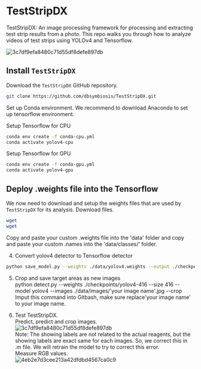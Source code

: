 # TestStripDX

TestStripDX: An image processing framework for processing and extracting test strip results from a photo.
This repo walks you through how to analyze videos of test strips using YOLOv4 and Tensorflow.

![3c7df9efa8480c71d55df8defe897db](https://user-images.githubusercontent.com/99760789/156899115-35268c08-938d-4c40-8d95-a781382dfe52.png)

## Install `TestStripDX`

Download the `TestStripDX` GitHub repository.

```bash
git clone https://github.com/dbsymbiosis/TestStripDX.git
```

Set up Conda environment.
We recommend to download Anaconda to set up tensorflow environment.

Setup Tensorflow for CPU
```bash
conda env create -f conda-cpu.yml
conda activate yolov4-cpu
```

Setup Tensorflow for GPU
```bash
conda env create -f conda-gpu.yml
conda activate yolov4-gpu
```

## Deploy .weights file into the Tensorflow

We now need to download and setup the weights files that are used by `TestStripDX` for its analysis. 
Download files.
```bash
wget 
wget 
```

Copy and paste your custom .weights file into the 'data' folder and copy and paste your custom .names into the 'data/classes/' folder.<br />



4. Convert yolov4 detector to Tensorflow detector<br />

  ```bash
  python save_model.py --weights ./data/yolov4.weights --output ./checkpoints/yolov4-416 --input_size 416 --model yolov4
  ```

  

5. Crop and save target areas as new images<br />
  python detect.py --weights ./checkpoints/yolov4-416 --size 416 --model yolov4 --images ./data/images/'your image name'.jpg --crop<br />
  Imput this command into Gitbash, make sure replace'your image name' to your image name.<br />

6. Test TestStripDX.<br />
  Predict, predict and crop images.<br />
  ![3c7df9efa8480c71d55df8defe897db](https://user-images.githubusercontent.com/99760789/156899115-35268c08-938d-4c40-8d95-a781382dfe52.png)<br />
  Note: The showing labels are not related to the actual reagents, but the showing labels are exact same for each images. So, we correct this in .m file. We will retrain the model to try to correct this error.<br />
  Measure RGB values.<br />
  ![4eb2e7d3cee213a42dfdbd4567ca0c9](https://user-images.githubusercontent.com/99760789/156899174-25a657f6-9c7c-4c9b-b394-28e9b76d6a49.png)





